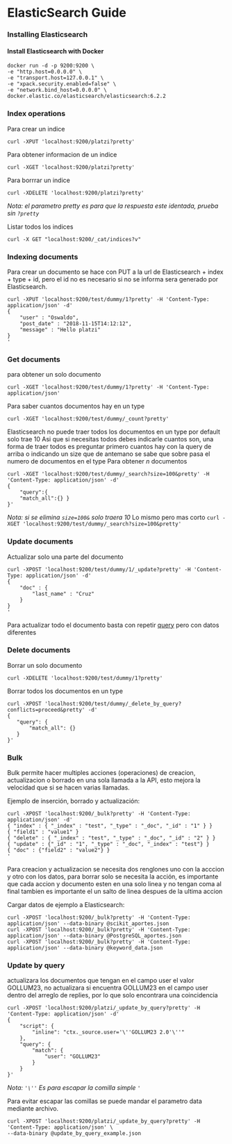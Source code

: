 # ElasticSearch Guide
### Installing Elasticsearch
#### Install Elasticsearch with Docker
~~~
docker run -d -p 9200:9200 \
-e "http.host=0.0.0.0" \
-e "transport.host=127.0.0.1" \
-e "xpack.security.enabled=false" \
-e "network.bind_host=0.0.0.0" \
docker.elastic.co/elasticsearch/elasticsearch:6.2.2
~~~

### Index operations

Para crear un indice
~~~
curl -XPUT 'localhost:9200/platzi?pretty'
~~~
Para obtener informacion de un indice
~~~
curl -XGET 'localhost:9200/platzi?pretty'
~~~
Para borrrar un indice
~~~
curl -XDELETE 'localhost:9200/platzi?pretty'
~~~
*Nota: el parametro pretty es para que la respuesta este identada, prueba sin `?pretty`*

Listar todos los indices
~~~
curl -X GET "localhost:9200/_cat/indices?v"
~~~

### Indexing documents
Para crear un documento se hace con PUT a la url de Elasticsearch + index + type + id, pero el id no es necesario si no se informa sera generado por Elasticsearch.

~~~
curl -XPUT 'localhost:9200/test/dummy/1?pretty' -H 'Content-Type: application/json' -d'
{
    "user" : "Oswaldo",
    "post_date" : "2018-11-15T14:12:12",
    "message" : "Hello platzi"
}
'
~~~
### Get documents
para obtener un solo documento

~~~
curl -XGET 'localhost:9200/test/dummy/1?pretty' -H 'Content-Type: application/json'
~~~
Para saber cuantos documentos hay en un type
~~~
curl -XGET 'localhost:9200/test/dummy/_count?pretty'
~~~

Elasticsearch no puede traer todos los documentos en un type por default solo trae 10
Asi que si necesitas todos debes indicarle cuantos son, una forma de traer todos es preguntar primero
cuantos hay con la query de arriba o indicando un size que de antemano se sabe que
sobre pasa el numero de documentos en el type
Para obtener *n* documentos
~~~
curl -XGET 'localhost:9200/test/dummy/_search?size=100&pretty' -H 'Content-Type: application/json' -d'
{
	"query":{
	"match_all":{} }
}'
~~~
*Nota: si se elimina `size=100&` solo traera 10*
Lo mismo pero mas corto
`curl -XGET 'localhost:9200/test/dummy/_search?size=100&pretty'`
### Update documents
Actualizar solo una parte del documento
~~~
curl -XPOST 'localhost:9200/test/dummy/1/_update?pretty' -H 'Content-Type: application/json' -d'
{
    "doc" : {
        "last_name" : "Cruz"
    }
}
'
~~~
Para actualizar todo el documento basta con repetir [query](#indexing-documents) pero con datos diferentes
### Delete documents
Borrar un solo documento
~~~
curl -XDELETE 'localhost:9200/test/dummy/1?pretty'
~~~
Borrar todos los documentos en un type
~~~
curl -XPOST 'localhost:9200/test/dummy/_delete_by_query?conflicts=proceed&pretty' -d'
{
   "query": {
       "match_all": {}
   }
}'
~~~
### Bulk
Bulk permite hacer multiples acciones (operaciones) de creacion, actualizacion o borrado en una sola llamada a la API, esto mejora la velocidad que si se hacen varias llamadas.

Ejemplo de inserción, borrado y actualización:
~~~
curl -XPOST 'localhost:9200/_bulk?pretty' -H 'Content-Type: application/json' -d'
{ "index" : { "_index" : "test", "_type" : "_doc", "_id" : "1" } }
{ "field1" : "value1" }
{ "delete" : { "_index" : "test", "_type" : "_doc", "_id" : "2" } }
{ "update" : {"_id" : "1", "_type" : "_doc", "_index" : "test"} }
{ "doc" : {"field2" : "value2"} }
'
~~~
Para creacion y actualizacion se necesita dos renglones uno con la acccion y otro con los datos, para borrar solo se necesita la acción, es importante que cada accion y documento esten en una solo linea y no tengan coma al final tambien es importante el un salto de linea despues de la ultima accion

Cargar datos de ejemplo a Elasticsearch:
~~~~
curl -XPOST 'localhost:9200/_bulk?pretty' -H 'Content-Type: application/json' --data-binary @scikit_aportes.json
curl -XPOST 'localhost:9200/_bulk?pretty' -H 'Content-Type: application/json' --data-binary @PostgreSQL_aportes.json
curl -XPOST 'localhost:9200/_bulk?pretty' -H 'Content-Type: application/json' --data-binary @keyword_data.json
~~~~
### Update by query
actualizara los documentos que tengan en el campo user el valor GOLLUM23, no actualizara si encuentra GOLLUM23 en el campo user dentro del arreglo de replies, por lo que solo encontrara una coincidencia
~~~
curl -XPOST 'localhost:9200/platzi/_update_by_query?pretty' -H 'Content-Type: application/json' -d'
{
    "script": {
        "inline": "ctx._source.user='\''GOLLUM23 2.0'\''"
    },
    "query": {
        "match": {
            "user": "GOLLUM23"
        }
    }
}'
~~~
*Nota: `'\''` Es para escapar la comilla simple `'`*

Para evitar escapar las comillas se puede mandar el parametro data mediante archivo.
~~~
curl -XPOST 'localhost:9200/platzi/_update_by_query?pretty' -H 'Content-Type: application/json' \
--data-binary @update_by_query_example.json
~~~
